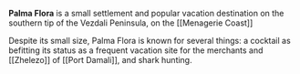 **Palma Flora** is a small settlement and popular vacation destination on the southern tip of the Vezdali Peninsula, on the [[Menagerie Coast]]

Despite its small size, Palma Flora is known for several things: a cocktail as befitting its status as a frequent vacation site for the merchants and [[Zhelezo]] of [[Port Damali]], and shark hunting.